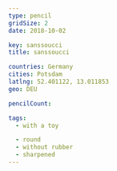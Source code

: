 ```yaml
---
type: pencil
gridSize: 2
date: 2018-10-02

key: sanssoucci
title: sanssoucci

countries: Germany
cities: Potsdam
latlng: 52.401122, 13.011853
geo: DEU

pencilCount:

tags:
  - with a toy

  - round
  - without rubber
  - sharpened
---
```

